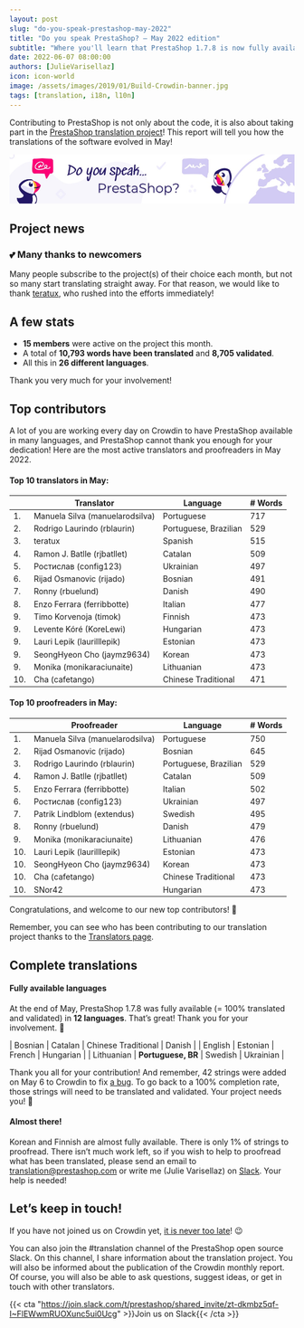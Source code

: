 ```yaml
---
layout: post
slug: "do-you-speak-prestashop-may-2022"
title: "Do you speak PrestaShop? – May 2022 edition"
subtitle: "Where you'll learn that PrestaShop 1.7.8 is now fully available in Portuguese BR"
date: 2022-06-07 08:00:00
authors: [JulieVarisellaz]
icon: icon-world
image: /assets/images/2019/01/Build-Crowdin-banner.jpg
tags: [translation, i18n, l10n]
---
```


Contributing to PrestaShop is not only about the code, it is also about taking part in the [PrestaShop translation project](https://crowdin.com/project/prestashop-official)! This report will tell you how the translations of the software evolved in May!

![Crowdin Monthly banner](/assets/images/2019/01/Build-Crowdin-banner.jpg)


## Project news

### 💕 Many thanks to newcomers

Many people subscribe to the project(s) of their choice each month, but not so many start translating straight away. For that reason, we would like to thank [teratux](https://crowdin.com/profile/teratux), who rushed into the efforts immediately!

## A few stats
 
* **15 members** were active on the project this month.
* A total of **10,793 words have been translated** and **8,705 validated**.
* All this in **26 different languages**.
 
Thank you very much for your involvement!

## Top contributors
 
A lot of you are working every day on Crowdin to have PrestaShop available in many languages, and PrestaShop cannot thank you enough for your dedication! Here are the most active translators and proofreaders in May 2022.
 
#### Top 10 translators in May:
 
| |Translator | Language | # Words
|-|---------- | -------- | ----------------
| 1. | Manuela Silva (manuelarodsilva)| Portuguese | 717
| 2. | Rodrigo Laurindo (rblaurin) | Portuguese, Brazilian | 529
| 3. | teratux | Spanish | 515
| 4. | Ramon J. Batlle (rjbatllet) | Catalan | 509
| 5. | Ростислав (config123) | Ukrainian | 497
| 6. | Rijad Osmanovic (rijado) | Bosnian | 491
| 7. | Ronny (rbuelund) | Danish | 490
| 8. | Enzo Ferrara (ferribbotte) | Italian | 477
| 9. | Timo Korvenoja (timok) | Finnish | 473
| 9. | Levente Kóré (KoreLewi) | Hungarian | 473
| 9. | Lauri Lepik (laurilllepik) | Estonian | 473
| 9. | SeongHyeon Cho (jaymz9634) | Korean | 473
| 9. | Monika (monikaraciunaite) | Lithuanian | 473
| 10. | Cha (cafetango) | Chinese Traditional | 471

#### Top 10 proofreaders in May:
 
| | Proofreader | Language | # Words
|-| ---------- | -------- | ----------------
| 1. | Manuela Silva (manuelarodsilva)| Portuguese | 750
| 2. | Rijad Osmanovic (rijado) | Bosnian | 645
| 3. | Rodrigo Laurindo (rblaurin) | Portuguese, Brazilian | 529
| 4. | Ramon J. Batlle (rjbatllet) | Catalan | 509
| 5. | Enzo Ferrara (ferribbotte) | Italian | 502
| 6. | Ростислав (config123) | Ukrainian | 497
| 7. | Patrik Lindblom (extendus) | Swedish | 495
| 8. | Ronny (rbuelund) | Danish | 479
| 9. | Monika (monikaraciunaite) | Lithuanian | 476
| 10. | Lauri Lepik (laurilllepik) | Estonian | 473
| 10. | SeongHyeon Cho (jaymz9634) | Korean | 473
| 10. | Cha (cafetango) | Chinese Traditional | 473
| 10. | SNor42 | Hungarian | 473


Congratulations, and welcome to our new top contributors! :clap:
 
Remember, you can see who has been contributing to our translation project thanks to the [Translators page](https://translators.prestashop.com/).
 
## Complete translations
 
#### Fully available languages
 
At the end of May, PrestaShop 1.7.8 was fully available (= 100% translated and validated) in **12 languages**. That’s great! Thank you for your involvement. :tada:
 
| Bosnian | Catalan | Chinese Traditional | Danish | 
| English | Estonian | French | Hungarian | 
| Lithuanian | **Portuguese, BR** | Swedish | Ukrainian |

Thank you all for your contribution! And remember, 42 strings were added on May 6 to Crowdin to fix [a bug](https://github.com/PrestaShop/ps_emailalerts/pull/57). To go back to a 100% completion rate, those strings will need to be translated and validated. Your project needs you! :muscle: 

#### Almost there!

Korean and Finnish are almost fully available. There is only 1% of strings to proofread. 
There isn’t much work left, so if you wish to help to proofread what has been translated, please send an email to translation@prestashop.com or write me (Julie Varisellaz) on [Slack](https://join.slack.com/t/prestashop/shared_invite/zt-dkmbz5qf-I~FlEWwmRUOXunc5ui0Ucg). Your help is needed!

## Let’s keep in touch!

If you have not joined us on Crowdin yet, [it is never too late](https://crowdin.com/project/prestashop-official)! :wink:

You can also join the #translation channel of the PrestaShop open source Slack. On this channel, I share information about the translation project. You will also be informed about the publication of the Crowdin monthly report. Of course, you will also be able to ask questions, suggest ideas, or get in touch with other translators.

{{< cta "https://join.slack.com/t/prestashop/shared_invite/zt-dkmbz5qf-I~FlEWwmRUOXunc5ui0Ucg" >}}Join us on Slack{{< /cta >}}

